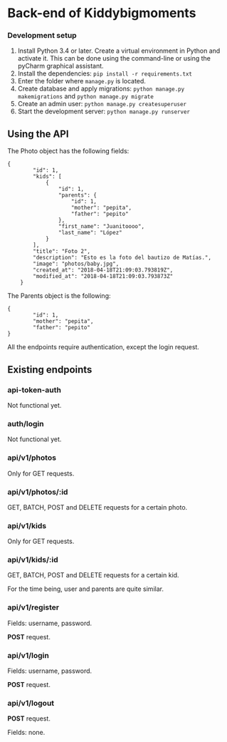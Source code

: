 # Back-end of Kiddybigmoments

### Development setup

1. Install Python 3.4 or later. Create a virtual environment in Python and activate it. This can be done using the command-line or using the pyCharm graphical assistant.
2. Install the dependencies: `pip install -r requirements.txt`
3. Enter the folder where `manage.py` is located.
4. Create database and apply migrations: `python manage.py makemigrations` and `python manage.py migrate`
5. Create an admin user: `python manage.py createsuperuser`
6. Start the development server: `python manage.py runserver`


## Using the API

The Photo object has the following fields:

```
{
        "id": 1,
        "kids": [
            {
                "id": 1,
                "parents": {
                    "id": 1,
                    "mother": "pepita",
                    "father": "pepito"
                },
                "first_name": "Juanitoooo",
                "last_name": "López"
            }
        ],
        "title": "Foto 2",
        "description": "Esto es la foto del bautizo de Matías.",
        "image": "photos/baby.jpg",
        "created_at": "2018-04-18T21:09:03.793819Z",
        "modified_at": "2018-04-18T21:09:03.793873Z"
    }

```

The Parents object is the following:

```
{
        "id": 1,
        "mother": "pepita",
        "father": "pepito"
}
```

All the endpoints require authentication, except the login request.

## Existing endpoints

### api-token-auth
Not functional yet.

### auth/login
Not functional yet.

### api/v1/photos

Only for GET requests.

### api/v1/photos/:id

GET, BATCH, POST and DELETE requests for a certain photo.

### api/v1/kids

Only for GET requests.

### api/v1/kids/:id

GET, BATCH, POST and DELETE requests for a certain kid.


For the time being, user and parents are quite similar.

### api/v1/register

Fields: username, password.

**POST** request.

### api/v1/login    

Fields: username, password.

**POST** request.

### api/v1/logout 
**POST** request.

Fields: none.
